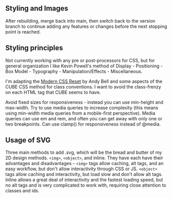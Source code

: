## Styling and Images

After rebuilding, merge back into main, then switch back to the version branch to continue adding any features or changes before the next stopping point is reached.

## Styling principles
Not currently working with any pre or post-processors for CSS, but for general organization I like Kevin Powell's method of Display - Positioning - Box Model - Typography - Manipulation/Effects - Miscellaneous.

I'm adapting the [Modern CSS Reset](https://piccalil.li/blog/a-modern-css-reset/) by Andy Bell and some aspects of the CUBE CSS method for class conventions.  I want to avoid the class-frenzy on each HTML tag that CUBE seems to have.

Avoid fixed sizes for responsiveness - instead you can use min-height and max-width.  Try to use media queries to increase complexity (this means using min-width media queries from a mobile-first perspective).  Media queries can use em and rem, and often you can get away with only one or two breakpoints.  Can use clamp() for responsiveness instead of @media.

## Usage of SVG
Three main methods to add .svg, which will be the bread and butter of my 2D design methods.  `<img>`, `<object>`, and inline.  They have each have their advantages and disadvantages - `<img>` tags allow caching, alt tags, and an easy workflow, but don't allow interactivity through CSS or JS.  `<object>` tags allow caching and interactivity, but load slow and don't allow alt tags.  Inline allows a great deal of interactivity and the fastest loading speed, but no alt tags and is very complicated to work with, requiring close attention to classes and ids.